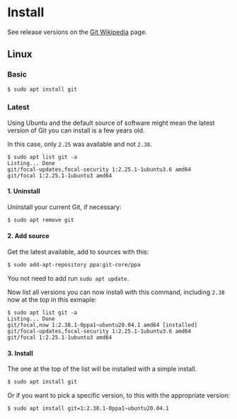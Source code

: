 # Install

See release versions on the [Git Wikipedia](https://en.wikipedia.org/wiki/Git) page.

## Linux

### Basic

```sh
$ sudo apt install git
```

### Latest

Using Ubuntu and the default source of software might mean the latest version of Git you can install is a few years old.

In this case, only `2.25` was available and not `2.38`.

```console
$ sudo apt list git -a
Listing... Done
git/focal-updates,focal-security 1:2.25.1-1ubuntu3.6 amd64
git/focal 1:2.25.1-1ubuntu3 amd64
```

#### 1. Uninstall

Uninstall your current Git, if necessary:

```sh
$ sudo apt remove git
```

#### 2. Add source

Get the latest available, add to sources with this:

```sh
$ sudo add-apt-repository ppa:git-core/ppa
```

You not need to add run `sudo apt update`.

Now list all versions you can now install with this command, including `2.38` now at the top in this exmaple:

```console
$ sudo apt list git -a
Listing... Done
git/focal,now 1:2.38.1-0ppa1~ubuntu20.04.1 amd64 [installed]
git/focal-updates,focal-security 1:2.25.1-1ubuntu3.6 amd64
git/focal 1:2.25.1-1ubuntu3 amd64
```

#### 3. Install

The one at the top of the list will be installed with a simple install.

```sh
$ sudo apt install git
```

Or if you want to pick a specific version, to this with the appropriate version:

```sh
$ sudo apt install git=1:2.38.1-0ppa1~ubuntu20.04.1
```
